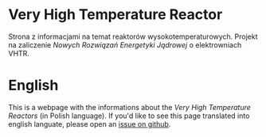 Very High Temperature Reactor
=========
Strona z informacjami na temat reaktorów wysokotemperaturowych. Projekt na zaliczenie *Nowych Rozwiązań Energetyki Jądrowej* o elektrowniach VHTR.

English
=======
This is a webpage with the informations about the *Very High Temperature Reactors* (in Polish language).
If you'd like to see this page translated into english languate, please open an [issue on github](https://github.com/Very-High-Temperature-Reactor/Very-High-Temperature-Reactor.github.io/issues).
